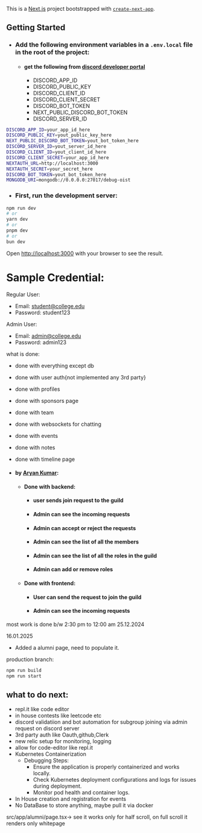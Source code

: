 This is a [Next.js](https://nextjs.org) project bootstrapped with [
`create-next-app`](https://nextjs.org/docs/app/api-reference/cli/create-next-app).

## Getting Started

- ### Add the following environment variables in a `.env.local` file in the root of the project:
    - #### get the following from [discord developer portal](https://discord.com/developers/applications)
        - DISCORD_APP_ID
        - DISCORD_PUBLIC_KEY
        - DISCORD_CLIENT_ID
        - DISCORD_CLIENT_SECRET
        - DISCORD_BOT_TOKEN
        - NEXT_PUBLIC_DISCORD_BOT_TOKEN
        - DISCORD_SERVER_ID

```bash
DISCORD_APP_ID=your_app_id_here
DISCORD_PUBLIC_KEY=yout_public_key_here
NEXT_PUBLIC_DISCORD_BOT_TOKEN=yout_bot_token_here
DISCORD_SERVER_ID=yout_server_id_here
DISCORD_CLIENT_ID=yout_client_id_here
DISCORD_CLIENT_SECRET=your_app_id_here
NEXTAUTH_URL=http://localhost:3000
NEXTAUTH_SECRET=your_secret_here
DISCORD_BOT_TOKEN=yout_bot_token_here
MONGODB_URI=mongodb://0.0.0.0:27017/debug-oist

```

- ### First, run the development server:

```bash
npm run dev
# or
yarn dev
# or
pnpm dev
# or
bun dev
```

Open [http://localhost:3000](http://localhost:3000) with your browser to see the result.

# Sample Credential:

Regular User:

- Email: [student@college.edu](mailto:student@college.edu)
- Password: student123

Admin User:

- Email: [admin@college.edu](mailto:admin@college.edu)
- Password: admin123

what is done:

- done with everything except db
- done with user auth{not implemented any 3rd party}
- done with profiles
- done with sponsors page
- done with team
- done with websockets for chatting
- done with events
- done with notes
- done with timeline page

- #### by [Aryan Kumar](https://github.com/aryankumarofficial):
  - #### Done with backend:
    - #### user sends join request to the guild
    - #### Admin can see the incoming requests
    - #### Admin can accept or reject the requests
    - #### Admin can see the list of all the members
    - #### Admin can see the list of all the roles in the guild
    - #### Admin can add or remove roles
    
  - #### Done with frontend:
    - #### User can send the request to join the guild
    - #### Admin can see the incoming requests

most work is done b/w 2:30 pm to 12:00 am 25.12.2024

16.01.2025
- Added a alumni page, need to populate it.

production branch:

```bash
npm run build
npm run start
```

## what to do next:

- repl.it like code editor
- in house contests like leetcode etc
- discord validatiion and bot automation for subgroup joining via admin request on discord server
- 3rd party auth like Oauth,github,Clerk
- new relic setup for monitoring, logging
- allow for code-editor like repl.it
- Kubernetes Containerization
    - Debugging Steps:
        - Ensure the application is properly containerized and works locally.
        - Check Kubernetes deployment configurations and logs for issues during deployment.
        - Monitor pod health and container logs.
- In House creation and registration for events
- No DataBase to store anything, maybe pull it via docker



src/app/alumni/page.tsx-> see it works only for half scroll, on full scroll it
renders only whitepage
